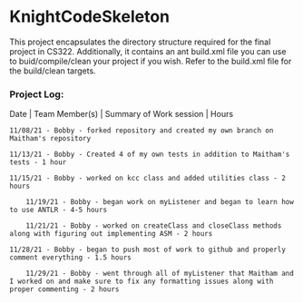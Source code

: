 # KnightCodeSkeleton

This project encapsulates the directory structure required for the final project in CS322. Additionally, it contains an ant build.xml file you can use to buid/compile/clean your project if you wish. Refer to the build.xml file for the build/clean targets.

### Project Log:

Date | Team Member(s) | Summary of Work session | Hours

	11/08/21 - Bobby - forked repository and created my own branch on Maitham's repository

	11/13/21 - Bobby - Created 4 of my own tests in addition to Maitham's tests - 1 hour

	11/15/21 - Bobby - worked on kcc class and added utilities class - 2 hours
    
    	11/19/21 - Bobby - began work on myListener and began to learn how to use ANTLR - 4-5 hours
    
    	11/21/21 - Bobby - worked on createClass and closeClass methods along with figuring out implementing ASM - 2 hours
    
   	11/28/21 - Bobby - began to push most of work to github and properly comment everything - 1.5 hours
    
    	11/29/21 - Bobby - went through all of myListener that Maitham and I worked on and make sure to fix any formatting issues along with proper commenting - 2 hours
    

		
